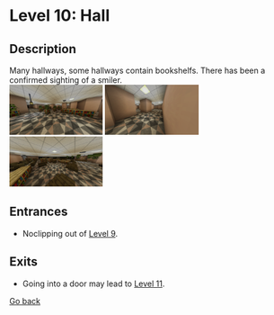 # Level 10: Hall

## Description
Many hallways, some hallways contain bookshelfs. There has been a confirmed sighting of a smiler.<br/>
<img src="./img/Level_10_0.png" width="33%" title="Spawn region" />
<img src="./img/Level_10_1.png" width="33%" />
<img src="./img/Level_10_2.png" width="33%" />

## Entrances
* Noclipping out of <a href="./Level_9.md">Level 9</a>.

## Exits
* Going into a door may lead to <a href="./Level_11.md">Level 11</a>.

<a href="./Levels.md">Go back</a>